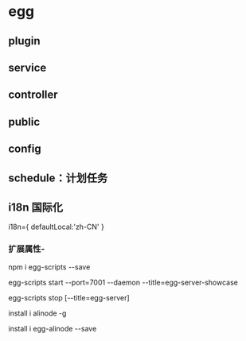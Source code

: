 # egg

## plugin

## service

## controller

## public

## config

## schedule：计划任务

## i18n 国际化

i18n={
defaultLocal:'zh-CN'
}

### 扩展属性-

npm i egg-scripts --save

egg-scripts start --port=7001 --daemon --title=egg-server-showcase

egg-scripts stop [--title=egg-server]

install i alinode -g

install i egg-alinode --save
